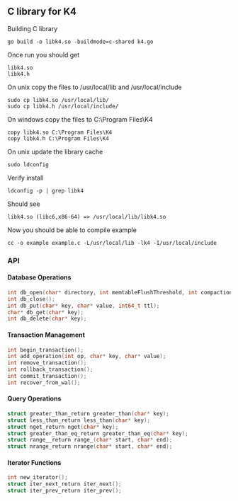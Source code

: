 ## C library for K4
Building C library
```
go build -o libk4.so -buildmode=c-shared k4.go
```

Once run you should get
```
libk4.so
libk4.h
```

On unix copy the files to /usr/local/lib and /usr/local/include
```
sudo cp libk4.so /usr/local/lib/
sudo cp libk4.h /usr/local/include/
```

On windows copy the files to C:\Program Files\K4
```
copy libk4.so C:\Program Files\K4
copy libk4.h C:\Program Files\K4
```

On unix update the library cache
```
sudo ldconfig
```

Verify install
```
ldconfig -p | grep libk4
```

Should see
```
libk4.so (libc6,x86-64) => /usr/local/lib/libk4.so
```

Now you should be able to compile example
```
cc -o example example.c -L/usr/local/lib -lk4 -I/usr/local/include
```

### API

#### Database Operations
```c
int db_open(char* directory, int memtableFlushThreshold, int compactionInterval, int logging, int compress);
int db_close();
int db_put(char* key, char* value, int64_t ttl);
char* db_get(char* key);
int db_delete(char* key);
```

#### Transaction Management
```c
int begin_transaction();
int add_operation(int op, char* key, char* value);
int remove_transaction();
int rollback_transaction();
int commit_transaction();
int recover_from_wal();
```

#### Query Operations
```c
struct greater_than_return greater_than(char* key);
struct less_than_return less_than(char* key);
struct nget_return nget(char* key);
struct greater_than_eq_return greater_than_eq(char* key);
struct range__return range_(char* start, char* end);
struct nrange_return nrange(char* start, char* end);
```

#### Iterator Functions
```c
int new_iterator();
struct iter_next_return iter_next();
struct iter_prev_return iter_prev();
```